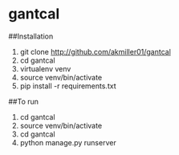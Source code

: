 # gantcal

##Installation
1. git clone http://github.com/akmiller01/gantcal
2. cd gantcal
3. virtualenv venv
4. source venv/bin/activate
5. pip install -r requirements.txt

##To run
1. cd gantcal
2. source venv/bin/activate
3. cd gantcal
4. python manage.py runserver